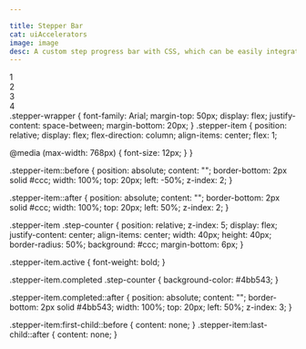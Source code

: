 ```yaml
---

title: Stepper Bar
cat: uiAccelerators
image: image
desc: A custom step progress bar with CSS, which can be easily integrated into every application.
---
```



<html-code>
<div class="stepper-wrapper">
      <div class="stepper-item completed">
        <div class="step-counter">1</div>
      </div>
      <div class="stepper-item completed">
        <div class="step-counter">2</div>
      </div>
      <div class="stepper-item active">
        <div class="step-counter">3</div>
      </div>
      <div class="stepper-item">
        <div class="step-counter">4</div>
      </div>
    </div>
</html-code>

<css-code>
.stepper-wrapper {
  font-family: Arial;
  margin-top: 50px;
  display: flex;
  justify-content: space-between;
  margin-bottom: 20px;
}
.stepper-item {
  position: relative;
  display: flex;
  flex-direction: column;
  align-items: center;
  flex: 1;

  @media (max-width: 768px) {
    font-size: 12px;
  }
}

.stepper-item::before {
  position: absolute;
  content: "";
  border-bottom: 2px solid #ccc;
  width: 100%;
  top: 20px;
  left: -50%;
  z-index: 2;
}

.stepper-item::after {
  position: absolute;
  content: "";
  border-bottom: 2px solid #ccc;
  width: 100%;
  top: 20px;
  left: 50%;
  z-index: 2;
}

.stepper-item .step-counter {
  position: relative;
  z-index: 5;
  display: flex;
  justify-content: center;
  align-items: center;
  width: 40px;
  height: 40px;
  border-radius: 50%;
  background: #ccc;
  margin-bottom: 6px;
}

.stepper-item.active {
  font-weight: bold;
}

.stepper-item.completed .step-counter {
  background-color: #4bb543;
}

.stepper-item.completed::after {
  position: absolute;
  content: "";
  border-bottom: 2px solid #4bb543;
  width: 100%;
  top: 20px;
  left: 50%;
  z-index: 3;
}

.stepper-item:first-child::before {
  content: none;
}
.stepper-item:last-child::after {
  content: none;
}


</css-code>
